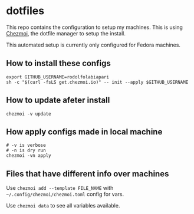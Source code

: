 # dotfiles

This repo contains the configuration to setup my machines. This is using [Chezmoi](https://chezmoi.io), the dotfile manager to setup the install.

This automated setup is currently only configured for Fedora machines.

## How to install these configs

```shell
export GITHUB_USERNAME=rodolfolabiapari
sh -c "$(curl -fsLS get.chezmoi.io)" -- init --apply $GITHUB_USERNAME
```

## How to update afeter install

```shell
chezmoi -v update
```

## How apply configs made in local machine

```shell
# -v is verbose
# -n is dry run
chezmoi -vn apply
```

## Files that have different info over machines

Use `chezmoi add --template FILE_NAME` with `~/.config/chezmoi/chezmoi.toml` config for vars.

Use `chezmoi data` to see all variables available.
